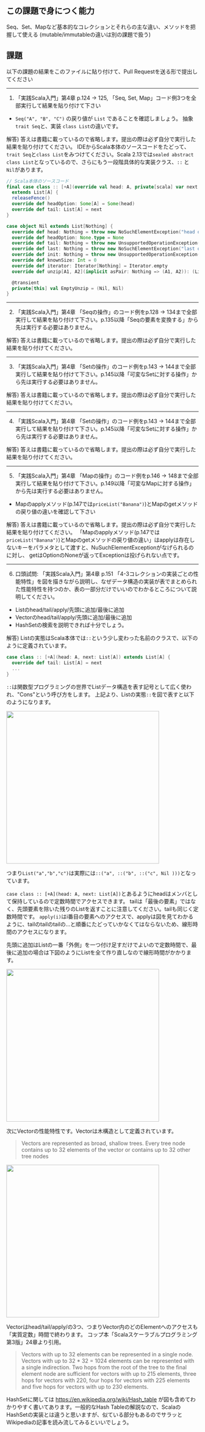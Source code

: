 ## この課題で身につく能力

Seq、Set、Mapなど基本的なコレクションとそれらの主な違い、メソッドを把握して使える
(mutable/immutableの違いは別の課題で扱う)

## 課題

以下の課題の結果をこのファイルに貼り付けて、Pull Requestを送る形で提出してください

---
1. 「実践Scala入門」第4章 p.124 -> 125, 「Seq, Set, Map」コード例3つを全部実行して結果を貼り付けて下さい
  - `Seq("A", "B", "C")` の戻り値が `List` であることを確認しましょう。 抽象 `trait Seq`と、実装 `class List`の違いです。

解答) 答えは書籍に載っているので省略します。提出の際は必ず自分で実行した結果を貼り付けてください。
IDEからScala本体のソースコードをたどって、`trait Seq`と`class List`をみつけてください。Scala 2.13では`sealed abstract class List`となっているので、さらにもう一段階具体的な実装クラス、`::` と `Nil`があります。

```scala
// Scala本体のソースコード
final case class :: [+A](override val head: A, private[scala] var next: List[A @uncheckedVariance]) // sound because `next` is used only locally
  extends List[A] {
  releaseFence()
  override def headOption: Some[A] = Some(head)
  override def tail: List[A] = next
}

case object Nil extends List[Nothing] {
  override def head: Nothing = throw new NoSuchElementException("head of empty list")
  override def headOption: None.type = None
  override def tail: Nothing = throw new UnsupportedOperationException("tail of empty list")
  override def last: Nothing = throw new NoSuchElementException("last of empty list")
  override def init: Nothing = throw new UnsupportedOperationException("init of empty list")
  override def knownSize: Int = 0
  override def iterator: Iterator[Nothing] = Iterator.empty
  override def unzip[A1, A2](implicit asPair: Nothing => (A1, A2)): (List[A1], List[A2]) = EmptyUnzip

  @transient
  private[this] val EmptyUnzip = (Nil, Nil)
}
```

---
2. 「実践Scala入門」第4章 「Seqの操作」のコード例をp.128 -> 134まで全部実行して結果を貼り付けて下さい。p.135以降「Seqの要素を変換する」から先は実行する必要はありません。

解答) 答えは書籍に載っているので省略します。提出の際は必ず自分で実行した結果を貼り付けてください。

---
3. 「実践Scala入門」第4章 「Setの操作」のコード例をp.143 -> 144まで全部実行して結果を貼り付けて下さい。p.145以降「可変なSetに対する操作」から先は実行する必要はありません。

解答) 答えは書籍に載っているので省略します。提出の際は必ず自分で実行した結果を貼り付けてください。

---
4. 「実践Scala入門」第4章 「Setの操作」のコード例をp.143 -> 144まで全部実行して結果を貼り付けて下さい。p.145以降「可変なSetに対する操作」から先は実行する必要はありません。

解答) 答えは書籍に載っているので省略します。提出の際は必ず自分で実行した結果を貼り付けてください。

---
5. 「実践Scala入門」第4章 「Mapの操作」のコード例をp.146 -> 148まで全部実行して結果を貼り付けて下さい。p.149以降「可変なMapに対する操作」から先は実行する必要はありません。
  - Mapのapplyメソッド(p.147では`priceList("Banana")`)とMapのgetメソッドの戻り値の違いを確認して下さい

解答) 答えは書籍に載っているので省略します。提出の際は必ず自分で実行した結果を貼り付けてください。
「Mapのapplyメソッド(p.147では`priceList("Banana")`)とMapのgetメソッドの戻り値の違い」はapplyは存在しないキーをパラメタとして渡すと、NuSuchElementExceptionがなげられるのに対し、
getはOptionのNoneが返ってExceptionは投げられない点です。

---
6. 口頭試問: 「実践Scala入門」第4章 p.151 「4-3コレクションの実装ごとの性能特性」を図を描きながら説明し、なぜデータ構造の実装が表でまとめられた性能特性を持つのか、表の一部分だけでいいのでわかるところについて説明してください。
- Listのhead/tail/apply/先頭に追加/最後に追加
- Vectorのhead/tail/apply/先頭に追加/最後に追加
- HashSetの検索を説明できれば十分でしょう。

解答) Listの実態はScala本体では`::`という少し変わった名前のクラスで、以下のように定義されています。

```scala
case class :: [+A](head: A, next: List[A]) extends List[A] { 
  override def tail: List[A] = next
  ... 
}
```

`::`は関数型プログラミングの世界でListデータ構造を表す記号として広く使われ、"Cons"という呼び方をします。
上記より、Listの実態`::`を図で表すと以下のようになります。

<img width=400 src="https://user-images.githubusercontent.com/7414320/77142099-722d6a00-6ac2-11ea-8e7c-3bc97bd9bcd5.png" />

つまり`List("a","b","c")`は実際には`::("a", ::("b", ::("c", Nil )))`となっています。

`case class :: [+A](head: A, next: List[A])`とあるようにheadはメンバとして保持しているので定数時間でアクセスできます。
tailは「最後の要素」ではなく、先頭要素を除いた残りのListを返すことに注意してください。tailも同じく定数時間です。
`apply(i)`はi番目の要素へのアクセスで、applyは図を見てわかるように、tailのtailのtailの…と順番にたどっていかなくてはならないため、線形時間のアクセスになります。

先頭に追加はListの一番「外側」を一つ付け足すだけでよいので定数時間で、最後に追加の場合は下図のようにListを全て作り直しなので線形時間がかかります。

<img width=400 src="https://user-images.githubusercontent.com/7414320/77142564-d997e980-6ac3-11ea-9ed0-5e11c5795ac0.jpg" />

次にVectorの性能特性です。Vectorは木構造として定義されています。

> Vectors are represented as broad, shallow trees. Every tree node contains up to 32 elements of the vector or contains up to 32 other tree nodes

<img width=400 src="https://user-images.githubusercontent.com/7414320/77142565-dac91680-6ac3-11ea-82eb-f47232c3d41e.jpg" />

Vectorはhead/tail/apply/の3つ、つまりVector内のどのElementへのアクセスも「実質定数」時間で終わります。
コップ本「Scalaスケーラブルプログラミング 第3版」24章より引用。

> Vectors with up to 32 elements can be represented in a single node. Vectors with up to 32 * 32 = 1024 elements can be represented with a single indirection. Two hops from the root of the tree to the final element node are sufficient for vectors with up to 215 elements, three hops for vectors with 220, four hops for vectors with 225 elements and five hops for vectors with up to 230 elements.

HashSetに関しては https://en.wikipedia.org/wiki/Hash_table が図も含めてわかりやすく書いてあります。一般的なHash Tableの解説なので、ScalaのHashSetの実装とは違うと思いますが、似ている部分もあるのでサラッとWikipediaの記事を読み流してみるといいでしょう。